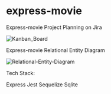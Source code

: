 # express-movie

Express-movie Project Planning on Jira


![Kanban_Board](https://user-images.githubusercontent.com/85546154/145689358-9b9f7a6f-3be5-4166-93ec-b79a6a9ae501.png)


Express-movie Relational Entity Diagram



![Relational-Entity-Diagram](https://user-images.githubusercontent.com/85546154/145512434-d8ccd108-beef-43c3-8f83-277d1e7a58ef.png)


Tech Stack:

Express
Jest
Sequelize
Sqlite